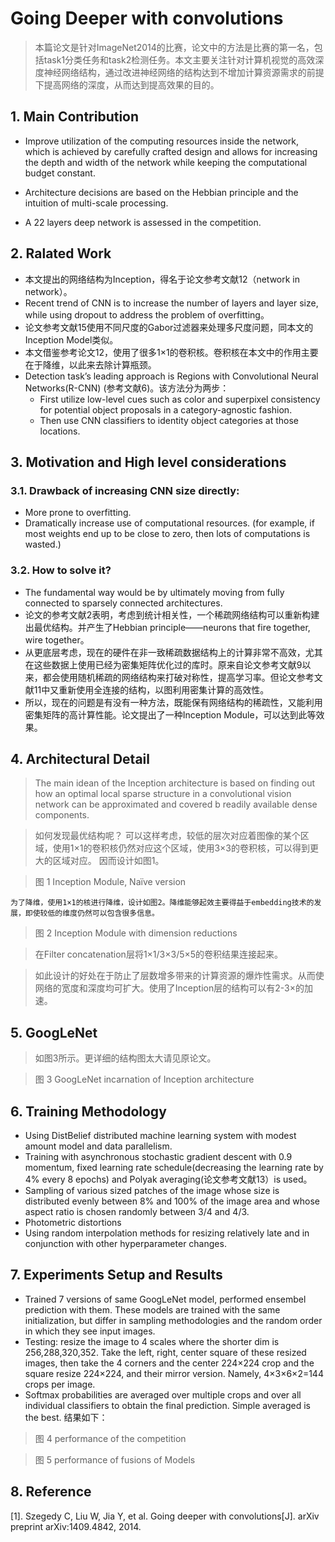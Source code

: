 # Going Deeper with convolutions> 本篇论文是针对ImageNet2014的比赛，论文中的方法是比赛的第一名，包括task1分类任务和task2检测任务。本文主要关注针对计算机视觉的高效深度神经网络结构，通过改进神经网络的结构达到不增加计算资源需求的前提下提高网络的深度，从而达到提高效果的目的。
## 1. Main Contribution+ Improve utilization of the computing resources inside the network, which is achieved by carefully crafted design and allows for increasing the depth and width of the network while keeping the computational budget constant.
+ Architecture decisions are based on the Hebbian principle and the intuition of multi-scale processing.+ A 22 layers deep network is assessed in the competition.
## 2. Ralated Work+ 本文提出的网络结构为Inception，得名于论文参考文献12（network in network）。+ Recent trend of CNN is to increase the number of layers and layer size, while using dropout to address the problem of overfitting。+ 论文参考文献15使用不同尺度的Gabor过滤器来处理多尺度问题，同本文的Inception Model类似。+ 本文借鉴参考论文12，使用了很多1×1的卷积核。卷积核在本文中的作用主要在于降维，以此来去除计算瓶颈。+ Detection task’s leading approach is Regions with Convolutional Neural Networks(R-CNN) (参考文献6)。该方法分为两步：	+ First utilize low-level cues such as color and superpixel consistency for potential object proposals in a category-agnostic fashion.	+ Then use CNN classifiers to identity object categories at those locations.
	## 3. Motivation and High level considerations### 3.1.	Drawback of increasing CNN size directly:
+ More prone to overfitting.+ Dramatically increase use of computational resources. (for example, if most weights end up to be close to zero, then lots of computations is wasted.)
### 3.2. How to solve it?+ The fundamental way would be by ultimately moving from fully connected to sparsely connected architectures.+ 论文的参考文献2表明，考虑到统计相关性，一个稀疏网络结构可以重新构建出最优结构。并产生了Hebbian principle——neurons that fire together, wire together。+ 从更底层考虑，现在的硬件在非一致稀疏数据结构上的计算非常不高效，尤其在这些数据上使用已经为密集矩阵优化过的库时。原来自论文参考文献9以来，都会使用随机稀疏的网络结构来打破对称性，提高学习率。但论文参考文献11中又重新使用全连接的结构，以图利用密集计算的高效性。+ 所以，现在的问题是有没有一种方法，既能保有网络结构的稀疏性，又能利用密集矩阵的高计算性能。论文提出了一种Inception Module，可以达到此等效果。## 4. Architectural Detail> The main idean of the Inception architecture is based on finding out how an optimal local sparse structure in a convolutional vision network can be approximated and covered b readily available dense components.
> 如何发现最优结构呢？ 可以这样考虑，较低的层次对应着图像的某个区域，使用1×1的卷积核仍然对应这个区域，使用3×3的卷积核，可以得到更大的区域对应。因而设计如图1。 > 图 1 Inception Module, Naïve version	为了降维，使用1×1的核进行降维，设计如图2。降维能够起效主要得益于embedding技术的发展，即使较低的维度仍然可以包含很多信息。	 > 图 2 Inception Module with dimension reductions
> 在Filter concatenation层将1×1/3×3/5×5的卷积结果连接起来。
> 如此设计的好处在于防止了层数增多带来的计算资源的爆炸性需求。从而使网络的宽度和深度均可扩大。使用了Inception层的结构可以有2-3×的加速。## 5. GoogLeNet> 如图3所示。更详细的结构图太大请见原论文。 > 图 3 GoogLeNet incarnation of Inception architecture## 6. Training Methodology+ Using DistBelief distributed machine learning system with modest amount model and data parallelism.+ Training with asynchronous stochastic gradient descent with 0.9 momentum, fixed learning rate schedule(decreasing the learning rate by 4% every 8 epochs) and Polyak averaging(论文参考文献13）is used。+ Sampling of various sized patches of the image whose size is distributed evenly between 8% and 100% of the image area and whose aspect ratio is chosen randomly between 3/4 and 4/3.+ Photometric distortions+ Using random interpolation methods for resizing relatively late and in conjunction with other hyperparameter changes.## 7. Experiments Setup and Results+ Trained 7 versions of same GoogLeNet model, performed ensembel prediction with them. These models are trained with the same initialization, but differ in sampling methodologies and the random order in which they see input images.+ Testing: resize the image to 4 scales where the shorter dim is 256,288,320,352. Take the left, right, center square of these resized images, then take the 4 corners and the center 224×224 crop and the square resize 224×224, and their mirror version. Namely, 4×3×6×2=144 crops per image.+ Softmax probabilities are averaged over multiple crops and over all individual classifiers to obtain the final prediction. Simple averaged is the best.结果如下： > 图 4 performance of the competition > 图 5 performance of fusions of Models## 8. Reference[1]. Szegedy C, Liu W, Jia Y, et al. Going deeper with convolutions[J]. arXiv preprint arXiv:1409.4842, 2014.